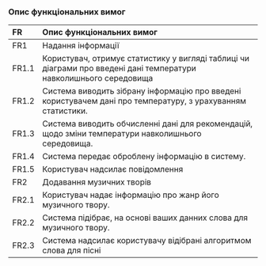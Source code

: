 ### Опис функціональних вимог
|FR|Опис функціональних вимог
|:-     |:-                  
|FR1|Надання інформації
|FR1.1|Користувач, отримує статистику у вигляді таблиці чи діаграми про введені дані температури навколишнього середовища
|FR1.2|Система виводить зібрану інформацію про введені користувачем дані про температуру, з урахуванням статистики.
|FR1.3|Система виводить обчисленні дані для рекомендацій, щодо зміни температури навколишнього середовища.
|FR1.4|Система передає оброблену  інформацію  в систему.
|FR1.5|Користувач надсилає повідомлення
|FR2|Додавання музичних творів
|FR2.1|Користувач надає інформацію про жанр його музичного твору.
|FR2.2|Система підібрає, на основі ваших данних слова для музичного твору.
|FR2.3|Система надсилає користувачу відібрані алгоритмом слова для пісні
